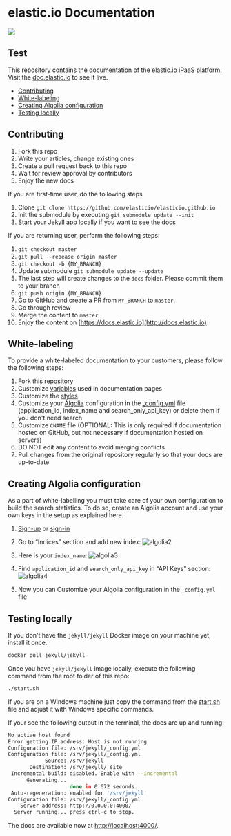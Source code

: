 # elastic.io Documentation
![](https://github.com/elasticio/splitter-component/blob/master/elastic.io%20Logo%20pure-01.png)
## Test

This repository contains the documentation of the elastic.io iPaaS platform. Visit
the [doc.elastic.io](https://docs.elastic.io) to see it live.

*   [Contributing](#contributing)
*   [White-labeling](#white-labeling)
*   [Creating Algolia configuration](#creating-algolia-configuration)
*   [Testing locally](#testing-locally)

## Contributing

1.  Fork this repo
2.  Write your articles, change existing ones
3.  Create a pull request back to this repo
4.  Wait for review approval by contributors
5.  Enjoy the new docs

If you are first-time user, do the following steps

1.  Clone `git clone https://github.com/elasticio/elasticio.github.io`
2.  Init the submodule by executing `git submodule update --init`
3.  Start your Jekyll app locally if you want to see the docs

If you are returning user, perform the following steps:

1. `git checkout master`
2. `git pull --rebease origin master`
3. `git checkout -b {MY_BRANCH}`
4. Update submodule `git submodule update --update`
5. The last step will create changes to the `docs` folder. Please commit them to your branch
6. `git push origin {MY_BRANCH}`
7. Go to GitHub and create a PR from `MY_BRANCH` to `master`.
8. Go through review
9. Merge the content to `master`
10. Enjoy the content on [https://docs.elastic.io](http://docs.elastic.io)

## White-labeling

To provide a white-labeled documentation to your customers, please follow the
following steps:


1. Fork this repository
2. Customize [variables](_data/tenant.yml) used in documentation pages
3. Customize the [styles](./assets/css/common.css)
4. Customize your [Algolia](https://www.algolia.com/) configuration in the [_config.yml](./_config.yml) file (application_id, index_name and search_only_api_key) or delete them if you don't need search
5. Customize `CNAME` file (OPTIONAL: This is only required if documentation hosted on GitHub, but not necessary if documentation hosted on servers)
6. DO NOT edit any content to avoid merging conflicts
7. Pull changes from the original repository regularly so that your docs are up-to-date


## Creating Algolia configuration

As a part of white-labelling you must take care of your own configuration to build
the search statistics. To do so, create an Algolia account and use your own keys in
the setup as explained here.

1. [Sign-up](https://www.algolia.com/users/sign_up) or [sign-in](https://www.algolia.com/users/sign_in)
2. Go to “Indices” section and add new index:
![algolia2](https://user-images.githubusercontent.com/36419533/41036629-59584f76-6999-11e8-99d9-cb04a49612dd.png)
3. Here is your `index_name`:
![algolia3](https://user-images.githubusercontent.com/36419533/41036633-5ec96c60-6999-11e8-8af3-3a2cd26f5933.png)
4. Find `application_id` and `search_only_api_key` in “API Keys” section:
![algolia4](https://user-images.githubusercontent.com/36419533/41036640-6449c626-6999-11e8-93b7-c5d0ea8ede03.png)

5. Now you can Customize your Algolia configuration in the `_config.yml` file


## Testing locally

If you don't have the `jekyll/jekyll` Docker image on your machine yet,
install it once.

```sh
docker pull jekyll/jekyll
```

Once you have `jekyll/jekyll` image locally, execute the following
command from the root folder of this repo:

```sh
./start.sh
```

If you are on a Windows machine just copy the command from the
[start.sh](./start.sh) file and adjust it with Windows specific commands.

If your see the following output in the terminal, the docs are up and running:

```sh
No active host found
Error getting IP address: Host is not running
Configuration file: /srv/jekyll/_config.yml
Configuration file: /srv/jekyll/_config.yml
            Source: /srv/jekyll
       Destination: /srv/jekyll/_site
 Incremental build: disabled. Enable with --incremental
      Generating...
                    done in 0.672 seconds.
 Auto-regeneration: enabled for '/srv/jekyll'
Configuration file: /srv/jekyll/_config.yml
    Server address: http://0.0.0.0:4000/
  Server running... press ctrl-c to stop.
 ```

The docs are available now at [http://localhost:4000/](http://localhost:4000/).
